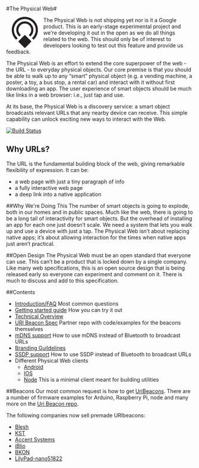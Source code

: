 #The Physical Web#

<img align="left" src="https://raw.githubusercontent.com/google/physical-web/master/documentation/images/logo/logo-black.png" hspace="15" width="70px" style="float: left">
The Physical Web is not shipping yet nor is it a Google product. This is an early-stage experimental project and we're developing it out in the open as we do all things related to the web. This should only be of interest to developers looking to test out this feature and provide us feedback.

The Physical Web is an effort to extend the core superpower of the web - the URL - to everyday physical objects. Our core premise is that you should be able to walk up to any “smart” physical object (e.g. a vending machine, a poster, a toy, a bus stop, a rental car) and interact with it without first downloading an app. The user experience of smart objects should be much like links in a web browser: i.e., just tap and use.

At its base, the Physical Web is a discovery service: a smart object broadcasts relevant URLs that any nearby device can receive. This simple capability can unlock exciting new ways to interact with the Web. 

[![Build Status](https://travis-ci.org/google/physical-web.svg?branch=master)](https://travis-ci.org/google/physical-web)

## Why URLs?

The URL is the fundamental building block of the web, giving remarkable flexibility of expression. It can be:

* a web page with just a tiny paragraph of info
* a fully interactive web page
* a deep link into a native application

##Why We're Doing This
The number of smart objects is going to explode, both in our homes and in public spaces. Much like the web, there is going to be a long tail of interactivity for smart objects. But the overhead of installing an app for each one just doesn’t  scale. We need a system that lets you walk up and use a device with just a tap. The Physical Web isn’t about replacing native apps; it’s about allowing interaction for the times when native apps just aren’t practical.

##Open Design
The Physical Web must be an open standard that everyone can use. This can’t be a product that is locked down by a single company. Like many web specifications, this is an open source design that is being released early so everyone can experiment and comment on it. There is much to discuss and add to this specification.

##Contents
* [Introduction/FAQ](http://github.com/google/physical-web/blob/master/documentation/introduction.md) Most common questions
* [Getting started guide](http://github.com/google/physical-web/blob/master/documentation/getting_started.md) How you can try it out
* [Technical Overview](https://github.com/google/physical-web/blob/master/documentation/technical_overview.md)
* [URI Beacon Spec](https://github.com/google/uribeacon) Partner repo with code/examples for the beacons themselves
* [mDNS support](https://github.com/google/physical-web/blob/master/documentation/mDNS_Support.md) How to use mDNS instead of Bluetooth to broadcast URLs
* [Branding Guildelines](documentation/branding_guidelines.md)
* [SSDP support](documentation/ssdp_support.md) How to use SSDP instead of Bluetooth to broadcast URLs
* Different Physical Web clients
    * [Android](android)  
    * [IOS](ios)  
    * [Node](nodejs)  This is a minimal client meant for building utilities

##Beacons
Our most common request is how to get [UriBeacons](http://uribeacon.org). 
There are a number of firmware examples for Arduino, Raspberry Pi, node and many more on the [Uri Beacon repo](https://github.com/google/uribeacon).

The following companies now sell premade URIbeacons:
* [Blesh](https://www.blesh.com/physical-web/)
* [KST](https://kstechnologies.com/particle/)
* [Accent Systems](http://ibeacon.accent-systems.com/)
* [iBlio](https://sites.google.com/site/iblionet/beacons)
* [BKON](http://www.bkon.com/uribeacon)
* [LilyPad-nano51822](http://www.embeda.com.tw/ucxpresso/?article=2-3-google-uribeacon-project)

